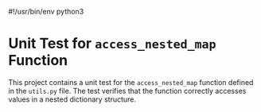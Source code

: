 #!/usr/bin/env python3
# Unit Test for `access_nested_map` Function

This project contains a unit test for the `access_nested_map` function defined in the `utils.py` file. The test verifies that the function correctly accesses values in a nested dictionary structure.


